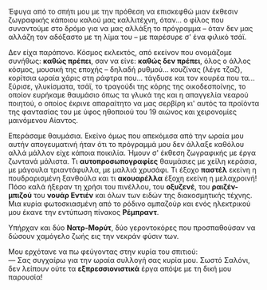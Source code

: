 Έφυγα από το σπήτι μου με την πρόθεση να επισκεφθώ μιαν έκθεσιν ζωγραφικής κάποιου καλού μας καλλιτέχνη, όταν... ο φίλος
που συναντούμε στο δρόμο για να μας αλλάξη το πρόγραμμα &ndash; όταν δεν μας αλλάζη τον αδόξαστο με τη λίμα του &ndash;
με παρέσυρε σ' ένα φιλικό τσάϊ.

Δεν είχα παράπονο. Κόσμος εκλεκτός, από εκείνον που ονομάζομε συνήθως: **καθώς πρέπει**, σαν να είνε:
**καθώς δεν πρέπει**, όλος ο άλλος κόσμος, μουσική της εποχής &ndash; δηλαδή ρυθμού... κουζίνας (λέγε τζαζ), κορίτσια
ωραία χάρις στη ράφτρα που... τάγδυσε και τον κουρέα που τα... ξύρισε, γλυκίσματα, τσάϊ, το τραγούδι της κόρης της
οικοδεσποίνης, το οποίον ευρήκαμε θαυμάσιο όπως τα γλυκά της και η απαγγελία νεαρού ποιητού, ο οποίος έκρινε απαραίτητο
να μας σερβίρη κι' αυτός τα προϊόντα της φαντασίας του με ύφος ηθοποιού του 19 αιώνος και χειρονομίες μαινόμενου
Αίαντος.

Επεράσαμε θαυμάσια. Εκείνο όμως που απεκόμισα από την ωραία μου αυτήν απογευματινή ήταν ότι το πρόγραμμά μου δεν άλλαξε
καθόλου αλλά μάλλον είχε κάποια ποικιλία. Ήμουν σ' έκθεση ζωγραφικής με έργα ζωντανά μάλιστα. Τι **αυτοπροσωπογραφίες**
θαυμάσιες με χείλη κεράσια, με μάγουλα τριαντάφυλλα, με μαλλιά χρυσάφι. Τι έξοχο **παστέλ** εκείνη η πουδραρισμένη
ξανθούλα και τι **ακουαρέλλα** έξοχη εκείνη η μελαχροινή! Πόσο καλά ήξεραν τη χρήσι του πινέλλου, του **οξυζενέ**, του
**ραιζέν-μπιζού** του **νουάρ Εντιέν** και όλων των ειδών της διακοσμητικής τέχνης. Μια κυρία φωτοσκιασμένη από το
ρόδινο αμπαζούρ και ενός ηλεκτρικού μου έκανε την εντύπωση πίνακος **Ρέμπραντ**.

Υπήρχαν και δύο **Νατρ-Μορύτ**, δύο γεροντοκόρες που προσπαθούσαν να δώσουν χαμόγελο ζωής εις την νεκράν φύσιν των.

Μου ερχότανε να πω φεύγοντας στην κυρία του σπιτιού:<br>
&mdash; Σας συγχαίρω για την ωραία συλλογή σας κυρία μου. Σωστό Σαλόνι, δεν λείπουν ούτε τα **εξπρεσσιονιστικά** έργα
απόψε με τη δική μου παρουσία!
